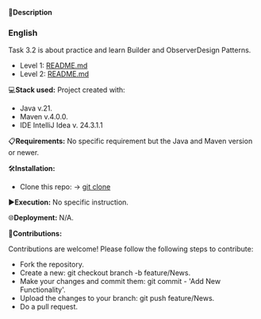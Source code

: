 📄**Description**

### English
Task 3.2 is about practice and learn Builder and ObserverDesign Patterns.

- Level 1: [README.md](https://github.com/isaac-diez/3.02-Patterns/tree/master/src/main/java/org/example/Level1)
- Level 2: [README.md](https://github.com/isaac-diez/3.02-Patterns/tree/master/src/main/java/org/example/Level2)

💻**Stack used:**
Project created with:
- Java v.21.
- Maven v.4.0.0.
- IDE IntelliJ Idea v. 24.3.1.1

📋**Requirements:**
No specific requirement but the Java and Maven version or newer.

🛠️**Installation:**
- Clone this repo: -> [git clone](https://github.com/isaac-diez/3.02-Patterns.git)

▶️**Execution:** No specific instruction.

🌐**Deployment:** N/A.

🤝**Contributions:**

Contributions are welcome! Please follow the following steps to contribute:

- Fork the repository.
- Create a new: git checkout branch -b feature/News.
- Make your changes and commit them: git commit - 'Add New Functionality'.
- Upload the changes to your branch: git push feature/News.
- Do a pull request.